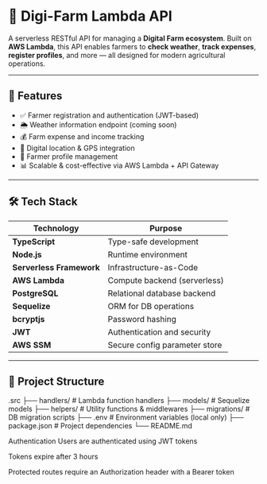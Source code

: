 # 🌾 Digi-Farm Lambda API

A serverless RESTful API for managing a **Digital Farm ecosystem**. Built on **AWS Lambda**, this API enables farmers to **check weather**, **track expenses**, **register profiles**, and more — all designed for modern agricultural operations.

---

## 🚀 Features

- ✅ Farmer registration and authentication (JWT-based)
- 🌦️ Weather information endpoint (coming soon)
- 💰 Farm expense and income tracking
- 📍 Digital location & GPS integration
- 🐑 Farmer profile management
- 📊 Scalable & cost-effective via AWS Lambda + API Gateway

---

## 🛠️ Tech Stack

| Technology       | Purpose                       |
|------------------|-------------------------------|
| **TypeScript**   | Type-safe development         |
| **Node.js**      | Runtime environment           |
| **Serverless Framework** | Infrastructure-as-Code |
| **AWS Lambda**   | Compute backend (serverless)  |
| **PostgreSQL**   | Relational database backend   |
| **Sequelize**    | ORM for DB operations         |
| **bcryptjs**     | Password hashing              |
| **JWT**          | Authentication and security   |
| **AWS SSM**      | Secure config parameter store |

---

## 📁 Project Structure

.src
├── handlers/ # Lambda function handlers
├── models/ # Sequelize models
├── helpers/ # Utility functions & middlewares
├── migrations/ # DB migration scripts
├── .env # Environment variables (local only)
├── package.json # Project dependencies
└── README.md


Authentication
Users are authenticated using JWT tokens

Tokens expire after 3 hours

Protected routes require an Authorization header with a Bearer token


